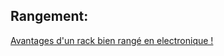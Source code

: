 ## Rangement:

[Avantages d'un rack bien rangé en electronique !](https://www.digikey.fr/fr/blog/even-einstein-can-be-wrong?utm_medium=email&utm_source=aut&utm_campaign=79381_AUT2011A&utm_content=featured2learnmore_FR&utm_cid=12172723&mkt_tok=eyJpIjoiWkRFMk0ySmlPRGN3TXpVNSIsInQiOiJEdDdHa1diaU1aSnVjV3BWeXBXXC93Y3doMjh4ZVAyZ0kwMW9RUVwvd2g1c2tjTW80dXRSemNVRDRLNURLZE5DV3IwTVwvQ25jUytGN04wY2FXNmlJWFF0Skxsd3RMRTZKZ2tMOEV3RnZPNVZqRlRsU1BDMjBrZEtmMXVxYlg0XC81MWEifQ%3D%3D)